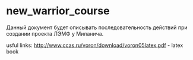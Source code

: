 new_warrior_course
==================

Данный документ будет описывать последовательность действий при создании проекта ЛЭМФ у Миланича.

usful links:
http://www.ccas.ru/voron/download/voron05latex.pdf - latex book
